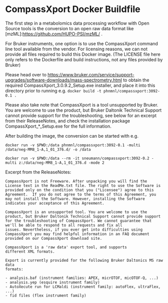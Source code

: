 # CompassXport Docker Buildfile

The first step in a metabolomics data processing workflow with Open
Source tools is the conversion to an open raw data format like
[mzML]:https://github.com/HUPO-PSI/mzML/ .

For Bruker instruments, one option is to use the CompassXport
command line tool available from the vendor. For licensing reasons,
we can not provide all files required to build this Docker image.
(The LICENSE file here only refers to the Dockerfile and build instructions,
not any files provided by Bruker)

Please head over to
https://www.bruker.com/service/support-upgrades/software-downloads/mass-spectrometry.html
to obtain the required CompassXport_3.0.9.2_Setup.exe installer, and
place it into this directory prior to running e.g.  `docker build -t
phnmnl/compassxport:3092-0.1 .`

Please also take note that CompassXport is a tool unsupported by
Bruker. You are welcome to use the product, but Bruker Daltonik
Technical Support cannot provide support for the troubleshooting,
see below for an excerpt from their ReleaseNotes, and check the
installation package CompassXport_*_Setup.exe for the full information.

After building the image, the conversion can be started with e.g. 

`docker run -v $PWD:/data phnmnl/compassxport:3092-0.1 -multi /data/neg-MM8_1-A,1_01_376.d/ -o
/data`

`docker run -v $PWD:/data --rm -it sneumann/compassxport:3092-0.2 -multi z:/data/neg-MM8_1-A,1_01_376.d -mode 2`

Excerpt from the ReleaseNotes:

````
CompassXport is not Freeware. After unpacking you will find the
License text in the ReadMe.txt file. The right to use the Software is
provided only on the condition that you ("Licensee") agree to this
Agreement.  If you do not agree to the terms of this Agreement, you
may not install the Software. However, installing the Software
indicates your acceptance of this Agreement.

CompassXport is an unsupported tool. You are welcome to use the
product, but Bruker Daltonik Technical Support cannot provide support
for the troubleshooting of CompassXport. We cannot guarantee that
we'll be able to respond to all requests and fix all
issues. Nevertheless, if you ever get into difficulties using
CompassXport you may find helpful information in an FAQ document
provided on our CompassXport download site.

CompassXport is a 'raw data' export tool, and supports 
different XML formats.

Export is currently provided for the following Bruker Daltonics MS raw data
formats:

- analysis.baf (instrument families: APEX, micrOTOF, micOTOF-Q, ...)
- analysis.yep (esquire instrument family)
- AutoXecute run for LCMaldi (instrument family: autoFlex, ultraFlex, ...)
- fid files (flex instrument family)

````


